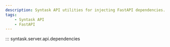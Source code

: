 ```yaml
---
description: Syntask API utilities for injecting FastAPI dependencies.
tags:
    - Syntask API
    - FastAPI
---
```


::: syntask.server.api.dependencies